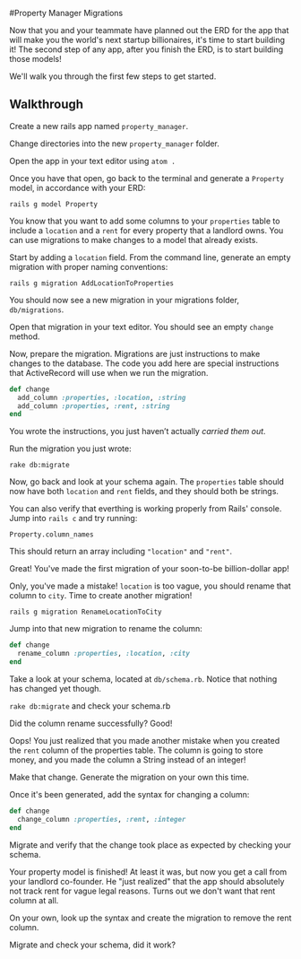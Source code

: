 #Property Manager Migrations

Now that you and your teammate have planned out the ERD for the app that will make you the world's next startup billionaires, it's time to start building it! The second step of any app, after you finish the ERD, is to start building those models!

We'll walk you through the first few steps to get started.

## Walkthrough

Create a new rails app named `property_manager`.

Change directories into the new `property_manager` folder.

Open the app in your text editor using `atom .`

Once you have that open, go back to the terminal and generate a `Property` model, in accordance with your ERD:

`rails g model Property`

You know that you want to add some columns to your `properties` table to include a `location` and a `rent` for every property that a landlord owns. You can use migrations to make changes to a model that already exists.

Start by adding a `location` field. From the command line, generate an empty migration with proper naming conventions:

`rails g migration AddLocationToProperties`

You should now see a new migration in your migrations folder, `db/migrations`.

Open that migration in your text editor. You should see an empty `change` method.

Now, prepare the migration. Migrations are just instructions to make changes to the database. The code you add here are special instructions that ActiveRecord will use when we run the migration.

```ruby
def change
  add_column :properties, :location, :string
  add_column :properties, :rent, :string
end
```

You wrote the instructions, you just haven’t actually *carried them out*.

Run the migration you just wrote:

`rake db:migrate`

Now, go back and look at your schema again. The `properties` table should now have both `location` and `rent` fields, and they should both be strings.

You can also verify that everthing is working properly from Rails' console. Jump into `rails c` and try running:

`Property.column_names`

This should return an array including `"location"` and `"rent"`.

Great! You've made the first migration of your soon-to-be billion-dollar app!

Only, you've made a mistake! `location` is too vague, you should rename that column to `city`. Time to create another migration!

`rails g migration RenameLocationToCity`

Jump into that new migration to rename the column:

```ruby
def change
  rename_column :properties, :location, :city
end
```

Take a look at your schema, located at `db/schema.rb`. Notice that nothing has changed yet though.

`rake db:migrate` and check your schema.rb

Did the column rename successfully? Good!

Oops! You just realized that you made another mistake when you created the `rent` column of the properties table. The column is going to store money, and you made the column a String instead of an integer!

Make that change. Generate the migration on your own this time.

Once it's been generated, add the syntax for changing a column:

```ruby
def change
  change_column :properties, :rent, :integer
end
```

Migrate and verify that the change took place as expected by checking your schema.

Your property model is finished! At least it was, but now you get a call from your landlord co-founder. He "just realized" that the app should absolutely not track rent for vague legal reasons. Turns out we don't want that rent column at all.

On your own, look up the syntax and create the migration to remove the rent column. 

Migrate and check your schema, did it work?
